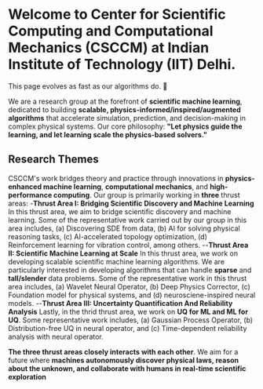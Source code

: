 # Welcome to Center for Scientific Computing and Computational Mechanics (CSCCM) at Indian Institute of Technology (IIT) Delhi.
This page evolves as fast as our algorithms do. 🚀

We are a research group at the forefront of **scientific machine learning**, dedicated to building **scalable, physics-informed/inspired/augmented algorithms** that accelerate simulation, prediction, and decision-making in complex physical systems. Our core philosophy: **"Let physics guide the learning, and let learning scale the physics-based solvers."**

## Research Themes

CSCCM's work bridges theory and practice through innovations in **physics-enhanced machine learning**, **computational mechanics**, and **high-performance computing**. Our group is primarily working in **three** thrust areas:
-**Thrust Area I: Bridging Scientific Discovery and Machine Learning**
In this thrust area, we aim to bridge scientific discovery and machine learning. Some of the representative work carried out by our group in this area includes, (a) Discovering SDE from data, (b) AI for solving physical reasoning tasks, (c) AI-accelerated topology optimization, (d) Reinforcement learning for vibration control, among others.
--**Thrust Area II: Scientific Machine Learning at Scale**
In this thrust area, we work on developing scalable scientific machine learning algorithms. We are particularly interested in developing algorithms that can handle **sparse** and **tall/slender** data problems. Some of the representative work in this thrust area includes, (a) Wavelet Neural Operator, (b) Deep Physics Corrector, (c) Foundation model for physical systems, and (d) neurosciene-inspired neural models.
--**Thrust Area III: Uncertainty Quantification And Reliability Analysis**
Lastly, in the thrid thrust area, we work on **UQ for ML and ML for UQ**. Some representative work includes, (a) Gaussian Process Operator, (b) Distribution-free UQ in neural operator, and (c) Time-dependent reliability analysis with neural operator.

**The three thrust areas closely interacts with each other**. We aim for a future where **machines autonomously discover physical laws, reason about the unknown, and collaborate with humans in real-time scientific exploration**
